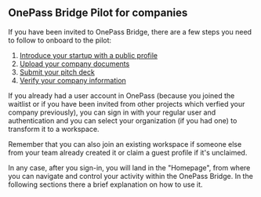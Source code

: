 ## OnePass Bridge Pilot for companies

If you have been invited to OnePass Bridge, there are a few steps you need to follow to onboard to the pilot:
1. [Introduce your startup with a public profile](./startup-profile)
2. [Upload your company documents](./documents)
3. [Submit your pitch deck](./pitch#sharting-the-pitch-deck)
4. [Verify your company information](credentials)


If you already had a user account in OnePass (because you joined the waitlist or if you have been invited from other projects which verfied your company previously), you can sign in with your regular user and authentication and you can select your organization (if you had one) to transform it to a workspace. 

Remember that you can also join an existing workspace if someone else from your team already created it or claim a guest profile if it's unclaimed.

In any case, after you sign-in, you will land in the "Homepage", from where you can navigate and control your activity within the OnePass Bridge. In the following sections there a brief explanation on how to use it. 